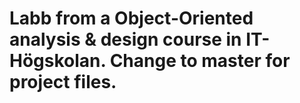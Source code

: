 # Labb from a Object-Oriented analysis & design course in IT-Högskolan. Change to master for project files.
